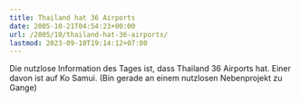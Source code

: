 ```yaml
---
title: Thailand hat 36 Airports
date: 2005-10-21T04:54:23+00:00
url: /2005/10/thailand-hat-36-airports/
lastmod: 2023-09-10T19:14:12+07:00
---
```

Die nutzlose Information des Tages ist, dass Thailand 36 Airports hat. Einer davon ist auf Ko Samui. (Bin gerade an einem nutzlosen Nebenprojekt zu Gange)

